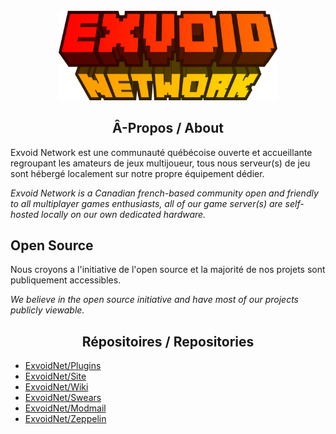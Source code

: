 <!--
*** Using the Best-README-Template (https://github.com/othneildrew/Best-README-Template).
-->

<!-- BACK TO TOP  -->
<div id="top"></div>

<!-- PROJECT LOGO -->
<br />
<div align="center">
  <a href="https://github.com/ExvoidNet/wiki">
    <img src="https://github.com/ExvoidNet/wiki/raw/master/static/img/header.png" alt="Logo" width="350">
  </a>

<!-- ABOUT -->
## Â-Propos / About
</div>  
  
Exvoid Network est une communauté québécoise ouverte et accueillante regroupant les amateurs de jeux multijoueur, tous nous serveur(s) de jeu sont hébergé localement sur notre propre équipement dédier.

*Exvoid Network is a Canadian french-based community open and friendly to all multiplayer games enthusiasts, all of our game server(s) are self-hosted locally on our own dedicated hardware.*

<!-- OPEN SOURCE -->
## Open Source
</div>  

Nous croyons a l'initiative de l'open source et la majorité de nos projets sont publiquement accessibles.

*We believe in the open source initiative and have most of our projects publicly viewable.*

<!-- REPOSITORY -->
<div align="center">
  
## Répositoires / Repositories
</div>

- [ExvoidNet/Plugins](https://github.com/ExvoidNet/plugins)
- [ExvoidNet/Site](https://github.com/ExvoidNet/site)
- [ExvoidNet/Wiki](https://github.com/ExvoidNet/wiki)
- [ExvoidNet/Swears](https://github.com/ExvoidNet/swears)
- [ExvoidNet/Modmail](https://github.com/ExvoidNet/modmail)
- [ExvoidNet/Zeppelin](https://github.com/ExvoidNet/Zeppelin)

